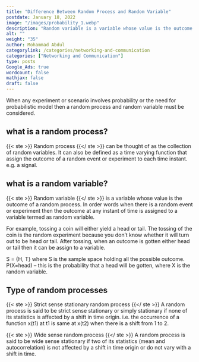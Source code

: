 ```yaml
---
title: "Difference Between Random Process and Random Variable"
postdate: January 18, 2022
image: "/images/probability_1.webp"
description: "Random variable is a variable whose value is the outcome of a random process and a random process is the collection of random process."
alt: ""
weight: "35"
author: Mohammad Abdul
categorylink: /categories/networking-and-communication
categories: ["Networking and Communication"]
type: posts
Google_Ads: true
wordcount: false
mathjax: false
draft: false
---
```


When any experiment or scenario involves probability or the need for probabilistic model then a random process and random variable must be considered.

## what is a random process?

{{< ste >}} Random process {{</ ste >}} can be thought of as the collection of random variables.
It can also be defined as a time varying function that assign the outcome of a random event or experiment to each time instant. e.g. a signal.

## what is a random variable?

{{< ste >}} Random variable {{</ ste >}} is a variable whose value is the outcome of a random process. In order words when there is a random event or experiment then the outcome at any instant of time is assigned to a variable termed as random variable.

For example, tossing a coin will either yield a head or tail. The tossing of the coin is the random experiment because you don’t know whether it will turn out to be head or tail. After tossing, when an outcome is gotten either head or tail then it can be assign to a variable.

S = {H, T} where S is the sample space holding all the possible outcome.
P(X=head) – this is the probability that a head will be gotten, where X is the random variable.

## Type of random processes

{{< ste >}} Strict sense stationary random process {{</ ste >}}
A random process is said to be strict sense stationary or simply stationary if none of its statistics is affected by a shift in time origin. i.e. the occurrence of a function x(t1) at t1 is same at x(t2) when there is a shift from 1 to 2.

{{< ste >}} Wide sense random process {{</ ste >}}
A random process is said to be wide sense stationary if two of its statistics (mean and autocorrelation) is not affected by a shift in time origin or do not vary with a shift in time.
